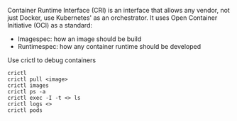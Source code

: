 Container Runtime Interface (CRI) is an interface that allows any vendor, not just Docker, use Kubernetes' as an orchestrator. It uses Open Container Initiative (OCI) as a standard:

- Imagespec: how an image should be build
- Runtimespec: how any container runtime should be developed

Use crictl to debug containers
```
crictl
crictl pull <image>
crictl images
crictl ps -a
crictl exec -I -t <> ls
crictl logs <>
crictl pods
```
